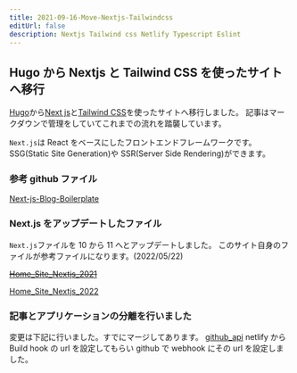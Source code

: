 ```yaml
---
title: 2021-09-16-Move-Nextjs-Tailwindcss
editUrl: false
description: Nextjs Tailwind css Netlify Typescript Eslint
---
```


## Hugo から Nextjs と Tailwind CSS を使ったサイトへ移行

[Hugo](https://gohugo.io/)から[Next js](https://nextjs.org/)と[Tailwind CSS](https://tailwindcss.com/)を使ったサイトへ移行しました。
記事はマークダウンで管理をしていてこれまでの流れを踏襲しています。

`Next.js`は React をベースにしたフロントエンドフレームワークです。
SSG(Static Site Generation)や SSR(Server Side Rendering)ができます。

### 参考 github ファイル

[Next-js-Blog-Boilerplate](https://github.com/ixartz/Next-js-Blog-Boilerplate)

### Next.js をアップデートしたファイル

`Next.js`ファイルを 10 から 11 へとアップデートしました。
このサイト自身のファイルが参考ファイルになります。(2022/05/22)

~~[Home\_Site\_Nextjs\_2021](https://github.com/nuovotaka/home_site_nextjs_2021)~~

[Home\_Site\_Nextjs\_2022](https://github.com/nuovotaka/home_site_nextjs_2022)

### 記事とアプリケーションの分離を行いました

変更は下記に行いました。すでにマージしてあります。
[github\_api](https://github.com/nuovotaka/home_site_nextjs_2021/tree/github-api)
netlify から Build hook の url を設定してもらい github で webhook にその url を設定しました。
